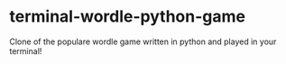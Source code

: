# terminal-wordle-python-game
 Clone of the populare wordle game written in python and played in your terminal!
